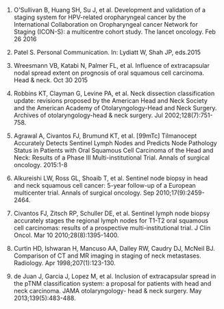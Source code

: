 1. O'Sullivan B, Huang SH, Su J, et al. Development and validation of a staging system for HPV-related oropharyngeal cancer by the International Collaboration on Oropharyngeal cancer Network for Staging (ICON-S): a multicentre cohort study. The lancet oncology. Feb 26 2016

2. Patel S. Personal Communication. In: Lydiatt W, Shah JP, eds.2015

3. Wreesmann VB, Katabi N, Palmer FL, et al. Influence of extracapsular nodal spread extent on prognosis of oral squamous cell carcinoma. Head & neck. Oct 30 2015

4. Robbins KT, Clayman G, Levine PA, et al. Neck dissection classification update: revisions proposed by the American Head and Neck Society and the American Academy of Otolaryngology-Head and Neck Surgery. Archives of otolaryngology-head & neck surgery. Jul 2002;128(7):751-758.

5. Agrawal A, Civantos FJ, Brumund KT, et al. [99mTc] Tilmanocept Accurately Detects Sentinel Lymph Nodes and Predicts Node Pathology Status in Patients with Oral Squamous Cell Carcinoma of the Head and Neck: Results of a Phase III Multi-institutional Trial. Annals of surgical oncology. 2015:1-8

6. Alkureishi LW, Ross GL, Shoaib T, et al. Sentinel node biopsy in head and neck squamous cell cancer: 5-year follow-up of a European multicenter trial. Annals of surgical oncology. Sep 2010;17(9):2459-2464.

7. Civantos FJ, Zitsch RP, Schuller DE, et al. Sentinel lymph node biopsy accurately stages the regional lymph nodes for T1-T2 oral squamous cell carcinomas: results of a prospective multi-institutional trial. J Clin Oncol. Mar 10 2010;28(8):1395-1400.

8. Curtin HD, Ishwaran H, Mancuso AA, Dalley RW, Caudry DJ, McNeil BJ. Comparison of CT and MR imaging in staging of neck metastases. Radiology. Apr 1998;207(1):123-130.

9. de Juan J, Garcia J, Lopez M, et al. Inclusion of extracapsular spread in the pTNM classification system: a proposal for patients with head and neck carcinoma. JAMA otolaryngology- head & neck surgery. May 2013;139(5):483-488.